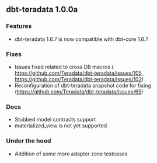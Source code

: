 ## dbt-teradata 1.0.0a

### Features
* dbt-teradata 1.6.7 is now compatible with dbt-core 1.6.7

### Fixes
* Issues fixed related to cross DB macros ( https://github.com/Teradata/dbt-teradata/issues/105 , https://github.com/Teradata/dbt-teradata/issues/102)
* Reconfiguration of dbt-teradata snapshot code for fixing (https://github.com/Teradata/dbt-teradata/issues/65)
### Docs
* Stubbed model contracts support
* materialized_view is not yet supported

### Under the hood
* Addition of some more adapter zone testcases